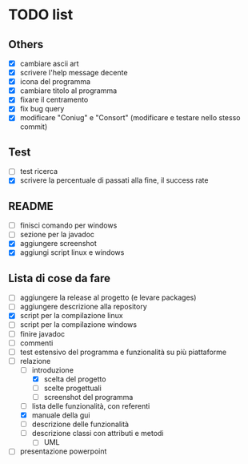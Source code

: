 # TODO list

## Others

- [x] cambiare ascii art
- [x] scrivere l'help message decente
- [x] icona del programma
- [x] cambiare titolo al programma
- [x] fixare il centramento
- [x] fix bug query
- [x] modificare "Coniug" e "Consort" (modificare e testare nello stesso commit)

## Test

- [ ] test ricerca
- [x] scrivere la percentuale di passati alla fine, il success rate

## README

- [ ] finisci comando per windows
- [ ] sezione per la javadoc
- [x] aggiungere screenshot
- [x] aggiungi script linux e windows

## Lista di cose da fare

- [ ] aggiungere la release al progetto (e levare packages)
- [ ] aggiungere descrizione alla repository
- [x] script per la compilazione linux
- [ ] script per la compilazione windows
- [ ] finire javadoc
- [ ] commenti
- [ ] test estensivo del programma e funzionalità su più piattaforme
- [ ] relazione
  - [ ] introduzione
    - [x] scelta del progetto
    - [ ] scelte progettuali
    - [ ] screenshot del programma
  - [ ] lista delle funzionalità, con referenti
  - [x] manuale della gui
  - [ ] descrizione delle funzionalità
  - [ ] descrizione classi con attributi e metodi
    - [ ] UML
- [ ] presentazione powerpoint
